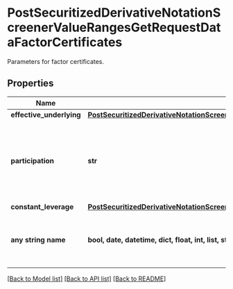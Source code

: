 # PostSecuritizedDerivativeNotationScreenerValueRangesGetRequestDataFactorCertificates

Parameters for factor certificates.

## Properties
Name | Type | Description | Notes
------------ | ------------- | ------------- | -------------
**effective_underlying** | [**PostSecuritizedDerivativeNotationScreenerValueRangesGetRequestDataFactorCertificatesEffectiveUnderlying**](PostSecuritizedDerivativeNotationScreenerValueRangesGetRequestDataFactorCertificatesEffectiveUnderlying.md) |  | [optional] 
**participation** | **str** | Participation direction of the factor certificate at the level movement of its effective underlying. | Value | Description | | --- | --- | | long | The factor certificate participates positively with rising levels of its effective underlying. | | short | The factor certificate participates negatively with rising levels of its effective underlying. |   | [optional] 
**constant_leverage** | [**PostSecuritizedDerivativeNotationScreenerValueRangesGetRequestDataFactorCertificatesConstantLeverage**](PostSecuritizedDerivativeNotationScreenerValueRangesGetRequestDataFactorCertificatesConstantLeverage.md) |  | [optional] 
**any string name** | **bool, date, datetime, dict, float, int, list, str, none_type** | any string name can be used but the value must be the correct type | [optional]

[[Back to Model list]](../README.md#documentation-for-models) [[Back to API list]](../README.md#documentation-for-api-endpoints) [[Back to README]](../README.md)


